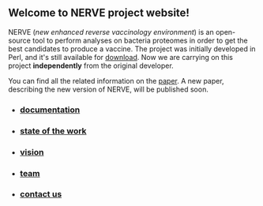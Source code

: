 ## Welcome to NERVE project website!

NERVE (_new enhanced reverse vaccinology environment_) is an open-source tool to perform analyses on bacteria proteomes in order to get the best candidates to produce a vaccine. 
The project was initially developed in Perl, and it's still available for [download](http://www.bio.unipd.it/molbinfo/NERVE_download.html). 
Now we are carrying on this project **independently** from the original developer.

You can find all the related information on the [paper](https://www.ncbi.nlm.nih.gov/pmc/articles/PMC1570458/). 
A new paper, describing the new version of NERVE, will be published soon. 

- ### [documentation](https://nicolagulmini.github.io/NERVE/documentation)
- ### [state of the work](https://nicolagulmini.github.io/NERVE/state)
- ### [vision](https://nicolagulmini.github.io/NERVE/vision)
- ### [team](https://nicolagulmini.github.io/NERVE/team)
- ### [contact us](https://nicolagulmini.github.io/NERVE/contact)
